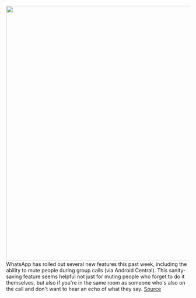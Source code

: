 <img src='https://cdn.vox-cdn.com/thumbor/8LxOoX4XV02RPLerq1VK-N-wVQk=/0x0:2040x1360/1200x800/filters:focal(857x517:1183x843)/cdn.vox-cdn.com/uploads/chorus_image/image/70992019/acastro_210119_1777_whatsapp_0002.0.jpg' width='700px' /><br/>
WhatsApp has rolled out several new features this past week, including the ability to mute people during group calls (via Android Central). This sanity-saving feature seems helpful not just for muting people who forget to do it themselves, but also if you're in the same room as someone who's also on the call and don't want to hear an echo of what they say.
<a href='https://www.theverge.com/2022/6/18/23174047/whatsapp-mute-people-group-calls-privacy-features'> Source <a/>